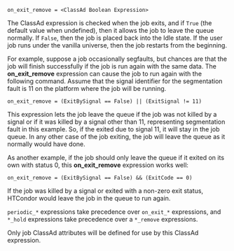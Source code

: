     on_exit_remove = <ClassAd Boolean Expression>

The ClassAd expression is checked when the job exits, and if `True` (the
default value when undefined), then it allows the job to leave the queue
normally. If `False`, then the job is placed back into the Idle state.
If the user job runs under the vanilla universe, then the job restarts
from the beginning.

For example, suppose a job occasionally segfaults, but chances are that
the job will finish successfully if the job is run again with the same
data. The **on_exit_remove** expression can cause the job to run again
with the following command. Assume that the signal identifier for the
segmentation fault is 11 on the platform where the job will be running.

<div>

<div>

    on_exit_remove = (ExitBySignal == False) || (ExitSignal != 11)

</div>

</div>

This expression lets the job leave the queue if the job was not killed
by a signal or if it was killed by a signal other than 11, representing
segmentation fault in this example. So, if the exited due to signal 11,
it will stay in the job queue. In any other case of the job exiting, the
job will leave the queue as it normally would have done.

As another example, if the job should only leave the queue if it exited
on its own with status 0, this **on_exit_remove** expression works well:

<div>

<div>

    on_exit_remove = (ExitBySignal == False) && (ExitCode == 0)

</div>

</div>

If the job was killed by a signal or exited with a non-zero exit status,
HTCondor would leave the job in the queue to run again.

`periodic_*` expressions take precedence over `on_exit_*` expressions,
and `*_hold` expressions take precedence over a `*_remove` expressions.

Only job ClassAd attributes will be defined for use by this ClassAd
expression.
